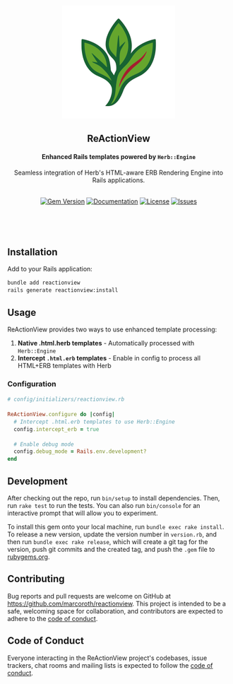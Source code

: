 <div align="center">
  <img alt="ReActionView - Enhanced Rails templates" style="height: 256px" height="256px" src="assets/reactionview.png">
</div>

<h2 align="center">ReActionView</h2>

<h4 align="center">Enhanced Rails templates powered by <code>Herb::Engine</code></h4>

<div align="center">Seamless integration of Herb's HTML-aware ERB Rendering Engine into Rails applications.</div><br/>

<p align="center">
  <a href="https://rubygems.org/gems/reactionview"><img alt="Gem Version" src="https://img.shields.io/gem/v/reactionview"></a>
  <a href="https://reactionview.dev"><img alt="Documentation" src="https://img.shields.io/badge/documentation-available-green"></a>
  <a href="https://github.com/marcoroth/reactionview/blob/main/LICENSE.txt"><img alt="License" src="https://img.shields.io/github/license/marcoroth/reactionview"></a>
  <a href="https://github.com/marcoroth/reactionview/issues"><img alt="Issues" src="https://img.shields.io/github/issues/marcoroth/reactionview"></a>
</p>

<br/><br/><br/>

## Installation

Add to your Rails application:

```bash
bundle add reactionview
rails generate reactionview:install
```

## Usage

ReActionView provides two ways to use enhanced template processing:

1. **Native .html.herb templates** - Automatically processed with `Herb::Engine`
2. **Intercept `.html.erb` templates** - Enable in config to process all HTML+ERB templates with Herb

### Configuration

```ruby
# config/initializers/reactionview.rb

ReActionView.configure do |config|
  # Intercept .html.erb templates to use Herb::Engine
  config.intercept_erb = true

  # Enable debug mode
  config.debug_mode = Rails.env.development?
end
```

## Development

After checking out the repo, run `bin/setup` to install dependencies. Then, run `rake test` to run the tests. You can also run `bin/console` for an interactive prompt that will allow you to experiment.

To install this gem onto your local machine, run `bundle exec rake install`. To release a new version, update the version number in `version.rb`, and then run `bundle exec rake release`, which will create a git tag for the version, push git commits and the created tag, and push the `.gem` file to [rubygems.org](https://rubygems.org).

## Contributing

Bug reports and pull requests are welcome on GitHub at https://github.com/marcoroth/reactionview. This project is intended to be a safe, welcoming space for collaboration, and contributors are expected to adhere to the [code of conduct](https://github.com/marcoroth/reactionview/blob/main/CODE_OF_CONDUCT.md).

## Code of Conduct

Everyone interacting in the ReActionView project's codebases, issue trackers, chat rooms and mailing lists is expected to follow the [code of conduct](https://github.com/marcoroth/reactionview/blob/main/CODE_OF_CONDUCT.md).
